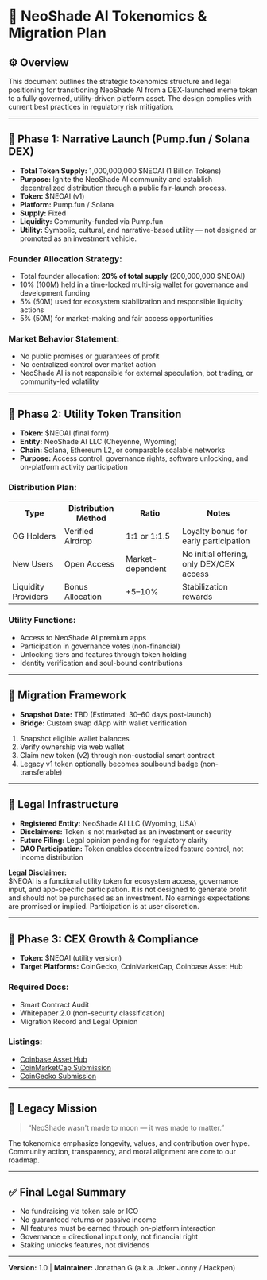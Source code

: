 <h1>🧬 NeoShade AI Tokenomics & Migration Plan</h1>

<h2>⚙️ Overview</h2>
<p>This document outlines the strategic tokenomics structure and legal positioning for transitioning NeoShade AI from a DEX-launched meme token to a fully governed, utility-driven platform asset. The design complies with current best practices in regulatory risk mitigation.</p>
<hr/>

<h2>🎯 Phase 1: Narrative Launch (Pump.fun / Solana DEX)</h2>
<ul>
  <li><strong>Total Token Supply:</strong> 1,000,000,000 $NEOAI (1 Billion Tokens)</li>
  <li><strong>Purpose:</strong> Ignite the NeoShade AI community and establish decentralized distribution through a public fair-launch process.</li>
  <li><strong>Token:</strong> $NEOAI (v1)</li>
  <li><strong>Platform:</strong> Pump.fun / Solana</li>
  <li><strong>Supply:</strong> Fixed</li>
  <li><strong>Liquidity:</strong> Community-funded via Pump.fun</li>
  <li><strong>Utility:</strong> Symbolic, cultural, and narrative-based utility — not designed or promoted as an investment vehicle.</li>
</ul>

<h3>Founder Allocation Strategy:</h3>
<ul>
  <li>Total founder allocation: <strong>20% of total supply</strong> (200,000,000 $NEOAI)</li>
  <li>10% (100M) held in a time-locked multi-sig wallet for governance and development funding</li>
  <li>5% (50M) used for ecosystem stabilization and responsible liquidity actions</li>
  <li>5% (50M) for market-making and fair access opportunities</li>
</ul>

<h3>Market Behavior Statement:</h3>
<ul>
  <li>No public promises or guarantees of profit</li>
  <li>No centralized control over market action</li>
  <li>NeoShade AI is not responsible for external speculation, bot trading, or community-led volatility</li>
</ul>

<hr/>

<h2>🚀 Phase 2: Utility Token Transition</h2>
<ul>
  <li><strong>Token:</strong> $NEOAI (final form)</li>
  <li><strong>Entity:</strong> NeoShade AI LLC (Cheyenne, Wyoming)</li>
  <li><strong>Chain:</strong> Solana, Ethereum L2, or comparable scalable networks</li>
  <li><strong>Purpose:</strong> Access control, governance rights, software unlocking, and on-platform activity participation</li>
</ul>

<h3>Distribution Plan:</h3>
<table>
  <tr><th>Type</th><th>Distribution Method</th><th>Ratio</th><th>Notes</th></tr>
  <tr><td>OG Holders</td><td>Verified Airdrop</td><td>1:1 or 1:1.5</td><td>Loyalty bonus for early participation</td></tr>
  <tr><td>New Users</td><td>Open Access</td><td>Market-dependent</td><td>No initial offering, only DEX/CEX access</td></tr>
  <tr><td>Liquidity Providers</td><td>Bonus Allocation</td><td>+5–10%</td><td>Stabilization rewards</td></tr>
</table>

<h3>Utility Functions:</h3>
<ul>
  <li>Access to NeoShade AI premium apps</li>
  <li>Participation in governance votes (non-financial)</li>
  <li>Unlocking tiers and features through token holding</li>
  <li>Identity verification and soul-bound contributions</li>
</ul>

<hr/>

<h2>🔄 Migration Framework</h2>
<ul>
  <li><strong>Snapshot Date:</strong> TBD (Estimated: 30–60 days post-launch)</li>
  <li><strong>Bridge:</strong> Custom swap dApp with wallet verification</li>
</ul>
<ol>
  <li>Snapshot eligible wallet balances</li>
  <li>Verify ownership via web wallet</li>
  <li>Claim new token (v2) through non-custodial smart contract</li>
  <li>Legacy v1 token optionally becomes soulbound badge (non-transferable)</li>
</ol>

<hr/>

<h2>🏩 Legal Infrastructure</h2>
<ul>
  <li><strong>Registered Entity:</strong> NeoShade AI LLC (Wyoming, USA)</li>
  <li><strong>Disclaimers:</strong> Token is not marketed as an investment or security</li>
  <li><strong>Future Filing:</strong> Legal opinion pending for regulatory clarity</li>
  <li><strong>DAO Participation:</strong> Token enables decentralized feature control, not income distribution</li>
</ul>

<p><strong>Legal Disclaimer:</strong><br/> $NEOAI is a functional utility token for ecosystem access, governance input, and app-specific participation. It is not designed to generate profit and should not be purchased as an investment. No earnings expectations are promised or implied. Participation is at user discretion.</p>

<hr/>

<h2>🏁 Phase 3: CEX Growth & Compliance</h2>
<ul>
  <li><strong>Token:</strong> $NEOAI (utility version)</li>
  <li><strong>Target Platforms:</strong> CoinGecko, CoinMarketCap, Coinbase Asset Hub</li>
</ul>

<h3>Required Docs:</h3>
<ul>
  <li>Smart Contract Audit</li>
  <li>Whitepaper 2.0 (non-security classification)</li>
  <li>Migration Record and Legal Opinion</li>
</ul>

<h3>Listings:</h3>
<ul>
  <li><a href="https://assethub.coinbase.com">Coinbase Asset Hub</a></li>
  <li><a href="https://coinmarketcap.com/request">CoinMarketCap Submission</a></li>
  <li><a href="https://www.coingecko.com/en">CoinGecko Submission</a></li>
</ul>

<hr/>

<h2>🧠 Legacy Mission</h2>
<blockquote>“NeoShade wasn't made to moon — it was made to matter.”</blockquote>
<p>The tokenomics emphasize longevity, values, and contribution over hype. Community action, transparency, and moral alignment are core to our roadmap.</p>

<hr/>

<h2>✅ Final Legal Summary</h2>
<ul>
  <li>No fundraising via token sale or ICO</li>
  <li>No guaranteed returns or passive income</li>
  <li>All features must be earned through on-platform interaction</li>
  <li>Governance = directional input only, not financial right</li>
  <li>Staking unlocks features, not dividends</li>
</ul>

<hr/>
<p><strong>Version:</strong> 1.0 | <strong>Maintainer:</strong> Jonathan G (a.k.a. Joker Jonny / Hackpen)</p>

